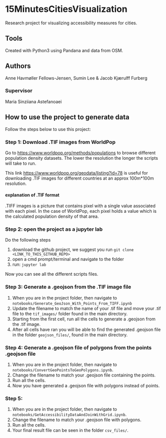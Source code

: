 # 15MinutesCitiesVisualization
Research project for visualizing accessibility measures for cities. 


## Tools
Created with Python3 using Pandana and data from OSM.


## Authors
Anne Havmøller Fellows-Jensen, Sumin Lee & Jacob Kjærulff Furberg

### Supervisor
Maria Sinziiana Astefanoaei



## How to use the project to generate data

Follow the steps below to use this project:

### Step 1: Download .TIF images from WorldPop

Go to https://www.worldpop.org/methods/populations to browse different population density datasets. The lower the resolution the longer the scripts will take to run.

This link https://www.worldpop.org/geodata/listing?id=78 is useful for downloading .TIF images for different countries at an approx 100m*100m resolution.

#### explanation of .TIF format

.TIFF images is a picture that contains pixel with a single value associated with each pixel. In the case of WorldPop, each pixel holds a value which is the calculated population density of that area. 

### Step 2: open the project as a jupyter lab
Do the following steps
1. download the github project, we suggest you run `git clone <LINK_TO_THIS_GITHUB_REPO>`
2. open a cmd prompt/terminal and navigate to the folder
3. run: `jupyter lab`

Now you can see all the different scripts files.

### Step 3: Generate a .geojson from the .TIF image file

1. When you are in the project folder, then navigate to `notebooks/Generate_GeoJson_With_Points_From_TIFF.ipynb` 
2. Update the filename to match the name of your .tif file and move your .tif file to the `tif_images/` folder found in the main directory.
3. Starting from the first cell, run all the cells to generate a .geojson from the .tif image.
4. After all cells have ran you will be able to find the generated .geojson file in the folder `geojson_files/`, found in the main directory.

### Step 4: Generate a .geojson file of polygons from the points .geojson file

1. When you are in the project folder, then navigate to `notebooks/ConvertGeoPointsToGeoPolygons.ipynb`.
2. Change the filename to match your .geojson file containing the points.
3. Run all the cells.
4. Now you have generated a .geojson file with polygons instead of points.

### Step 5: 

1. When you are in the project folder, then navigate to `notebooks/GetAccessibilityDataAndJoinWithGrid.ipynb`.
2. Change the filename to match your .geojson file with polygons.
3. Run all the cells.
4. Your final result file can be seen in the folder `csv_files/`.